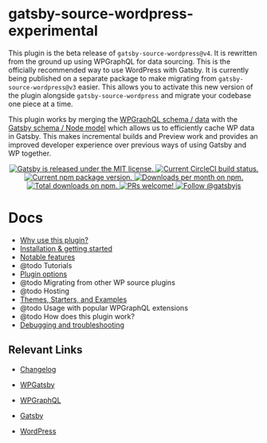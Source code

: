 # gatsby-source-wordpress-experimental

This plugin is the beta release of `gatsby-source-wordpress@v4`. It is rewritten from the ground up using WPGraphQL for data sourcing.
This is the officially recommended way to use WordPress with Gatsby. It is currently being published on a separate package to make migrating from `gatsby-source-wordpress@v3` easier. This allows you to activate this new version of the plugin alongside `gatsby-source-wordpress` and migrate your codebase one piece at a time.

This plugin works by merging the [WPGraphQL schema / data](https://docs.wpgraphql.com/guides/about-wpgraphql/) with the [Gatsby schema / Node model](https://www.gatsbyjs.org/docs/node-model/) which allows us to efficiently cache WP data in Gatsby. This makes incremental builds and Preview work and provides an improved developer experience over previous ways of using Gatsby and WP together.



<p align="center">
  <a href="https://github.com/gatsbyjs/gatsby/blob/master/LICENSE">
    <img src="https://img.shields.io/badge/license-MIT-blue.svg" alt="Gatsby is released under the MIT license." />
  </a>
  <a href="https://circleci.com/gh/gatsbyjs/gatsby">
    <img src="https://circleci.com/gh/gatsbyjs/gatsby.svg?style=shield" alt="Current CircleCI build status." />
  </a>
  <a href="https://www.npmjs.org/package/gatsby">
    <img src="https://img.shields.io/npm/v/gatsby.svg" alt="Current npm package version." />
  </a>
  <a href="https://npmcharts.com/compare/gatsby?minimal=true">
    <img src="https://img.shields.io/npm/dm/gatsby.svg" alt="Downloads per month on npm." />
  </a>
  <a href="https://npmcharts.com/compare/gatsby?minimal=true">
    <img src="https://img.shields.io/npm/dt/gatsby.svg" alt="Total downloads on npm." />
  </a>
  <a href="https://gatsbyjs.org/contributing/how-to-contribute/">
    <img src="https://img.shields.io/badge/PRs-welcome-brightgreen.svg" alt="PRs welcome!" />
  </a>
  <a href="https://twitter.com/intent/follow?screen_name=gatsbyjs">
    <img src="https://img.shields.io/twitter/follow/gatsbyjs.svg?label=Follow%20@gatsbyjs" alt="Follow @gatsbyjs" />
  </a>
</p>

# Docs

- [Why use this plugin?](./docs/why-use-this-plugin.md)
- [Installation & getting started](./docs/getting-started.md)
- [Notable features](./docs/features.md)
- @todo Tutorials
- [Plugin options](./docs/plugin-options.md)
- @todo Migrating from other WP source plugins
- @todo Hosting
- [Themes, Starters, and Examples](./docs/themes-starters-examples.md)
- @todo Usage with popular WPGraphQL extensions
- @todo How does this plugin work?
- [Debugging and troubleshooting](./docs/debugging-and-troubleshooting.md)

## Relevant Links

- [Changelog](./CHANGELOG.md)

- [WPGatsby](https://github.com/gatsbyjs/wp-gatsby)

- [WPGraphQL](https://github.com/wp-graphql/wp-graphql)

- [Gatsby](https://www.gatsbyjs.org/)

- [WordPress](https://wordpress.org/)

  

